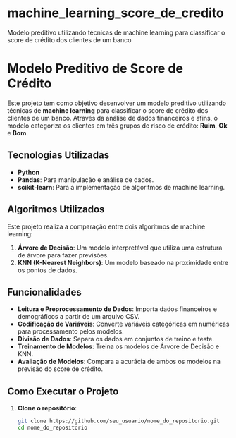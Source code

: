 # machine_learning_score_de_credito
Modelo preditivo utilizando técnicas de machine learning para classificar o score de crédito dos clientes de um banco


# Modelo Preditivo de Score de Crédito

Este projeto tem como objetivo desenvolver um modelo preditivo utilizando técnicas de **machine learning** para classificar o score de crédito dos clientes de um banco. Através da análise de dados financeiros e afins, o modelo categoriza os clientes em três grupos de risco de crédito: **Ruim**, **Ok** e **Bom**.

## Tecnologias Utilizadas

- **Python**
- **Pandas**: Para manipulação e análise de dados.
- **scikit-learn**: Para a implementação de algoritmos de machine learning.

## Algoritmos Utilizados

Este projeto realiza a comparação entre dois algoritmos de machine learning:

1. **Árvore de Decisão**: Um modelo interpretável que utiliza uma estrutura de árvore para fazer previsões.
2. **KNN (K-Nearest Neighbors)**: Um modelo baseado na proximidade entre os pontos de dados.

## Funcionalidades

- **Leitura e Preprocessamento de Dados**: Importa dados financeiros e demográficos a partir de um arquivo CSV.
- **Codificação de Variáveis**: Converte variáveis categóricas em numéricas para processamento pelos modelos.
- **Divisão de Dados**: Separa os dados em conjuntos de treino e teste.
- **Treinamento de Modelos**: Treina os modelos de Árvore de Decisão e KNN.
- **Avaliação de Modelos**: Compara a acurácia de ambos os modelos na previsão do score de crédito.

## Como Executar o Projeto

1. **Clone o repositório**:
   ```bash
   git clone https://github.com/seu_usuario/nome_do_repositorio.git
   cd nome_do_repositorio
